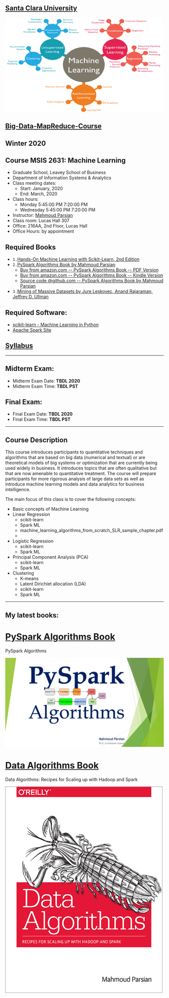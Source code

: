 [Santa Clara University](http://scu.edu/)
-----------------------------------------


<img src="images/machine-learning-words.png" width="500" height="300" alt="Machine Learning">


[Big-Data-MapReduce-Course](https://www.scu.edu/business/ms-information-systems/curriculum/msis-courses/)
----------------------------

## Winter 2020
## Course MSIS 2631: Machine Learning
* Graduate School, Leavey School of Business
* Department of Information Systems & Analytics
* Class meeting dates: 
	* Start: January, 2020
	* End: March, 2020
* Class hours:  
	* Monday 5:45:00 PM 7:20:00 PM
	* Wednesday 5:45:00 PM 7:20:00 PM
* Instructor: [Mahmoud Parsian](https://www.scu.edu/business/isa/faculty/parsian/)
* Class room: Lucas Hall 307 
* Office: 216AA, 2nd Floor, Lucas Hall
* Office Hours: by appointment

## Required Books

* `1.`[Hands-On Machine Learning with Scikit-Learn, 2nd Edition](https://www.amazon.com/Hands-Machine-Learning-Scikit-Learn-TensorFlow/dp/1492032646/)
* `2.`[PySpark Algorithms Book by Mahmoud Parsian](https://www.amazon.com/dp/B07X4B2218/ref=sr_1_2)
	* [Buy from amazon.com -- PySpark Algorithms Book -- PDF Version](https://www.amazon.com/PySpark-Algorithms-Mahmoud-Parsian-ebook/dp/B07WQHTVCJ/)
	* [Buy from amazon.com -- PySpark Algorithms Book -- Kindle Version](https://www.amazon.com/PySpark-Algorithms-Version-Mahmoud-Parsian-ebook/dp/B07X4B2218/)
	* [Source code @github.com -- PySpark Algorithms Book by Mahmoud Parsian](https://github.com/mahmoudparsian/pyspark-algorithms)
* `3.`[Mining of Massive Datasets by Jure Leskovec, Anand Rajaraman, Jeffrey D. Ullman](http://infolab.stanford.edu/~ullman/mmds/book.pdf)


## Required Software: 

* [scikit-learn - Machine Learning in Python](https://scikit-learn.org/stable/)
* [Apache Spark Site](http://spark.apache.org/)



## [Syllabus](./syllabus/winter-2020/)
----------------------------


## Midterm Exam:
* Midterm Exam Date: **TBDL 2020**
* Midterm Exam Time: **TBDL PST**

## Final Exam: 
* Final Exam Date: **TBDL 2020**
* Final Exam Time: **TBDL PST**

----------------------------


## Course Description

This course introduces participants to quantitative techniques 
and algorithms that are based on big data (numerical and textual) 
or are theoretical models of big systems or optimization that are 
currently being used widely in business. It introduces topics that 
are often qualitative but that are now amenable to quantitative 
treatment. The course will prepare participants for more rigorous 
analysis of large data sets as well as introduce machine learning 
models and data analytics for business intelligence.

The main focus of this class is to cover the following concepts:

* Basic concepts of Machine Learning
* Linear Regression
	* scikit-learn
	* Spark ML
	* machine_learning_algorithms_from_scratch_SLR_sample_chapter.pdf
	*
* Logistic Regression
	* scikit-learn
	* Spark ML
* Principal Component Analysis (PCA)
	* scikit-learn
	* Spark ML
* Clustering
	* K-means
	* Latent Dirichlet allocation (LDA)
	* scikit-learn
	* Spark ML



---------------------------


## My latest books: 


[PySpark Algorithms Book](https://www.amazon.com/dp/B07X4B2218/ref=sr_1_2)
======================
PySpark Algorithms

[![PySpark Algorithms Book](images/pyspark_algorithms.jpg)](https://www.amazon.com/PySpark-Algorithms-Version-Mahmoud-Parsian-ebook/dp/B07X4B2218/)



[Data Algorithms Book](http://shop.oreilly.com/product/0636920033950.do)
======================
Data Algorithms: Recipes for Scaling up with Hadoop and Spark

[![Data Algorithms Book](images/large-image.jpg)](http://shop.oreilly.com/product/0636920033950.do)

